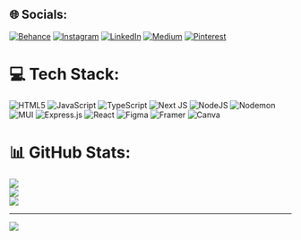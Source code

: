 
## 🌐 Socials:
[![Behance](https://img.shields.io/badge/Behance-1769ff?logo=behance&logoColor=white)](https://www.behance.net/sushilbishnoi1)
[![Instagram](https://img.shields.io/badge/Instagram-%23E4405F.svg?logo=Instagram&logoColor=white)](https://www.instagram.com/sushill.bishnoi/)
[![LinkedIn](https://img.shields.io/badge/LinkedIn-%230077B5.svg?logo=linkedin&logoColor=white)](https://www.linkedin.com/in/sushilbishnoi/) 
[![Medium](https://img.shields.io/badge/Medium-12100E?logo=medium&logoColor=white)](https://medium.com/@bishnoisushilll) 
[![Pinterest](https://img.shields.io/badge/Pinterest-%23E60023.svg?logo=Pinterest&logoColor=white)](https://pinterest.com/https://in.pinterest.com/bishnoisushil9393/) 

# 💻 Tech Stack:
![HTML5](https://img.shields.io/badge/html5-%23E34F26.svg?style=for-the-badge&logo=html5&logoColor=white) ![JavaScript](https://img.shields.io/badge/javascript-%23323330.svg?style=for-the-badge&logo=javascript&logoColor=%23F7DF1E) ![TypeScript](https://img.shields.io/badge/typescript-%23007ACC.svg?style=for-the-badge&logo=typescript&logoColor=white) ![Next JS](https://img.shields.io/badge/Next-black?style=for-the-badge&logo=next.js&logoColor=white) ![NodeJS](https://img.shields.io/badge/node.js-6DA55F?style=for-the-badge&logo=node.js&logoColor=white) ![Nodemon](https://img.shields.io/badge/NODEMON-%23323330.svg?style=for-the-badge&logo=nodemon&logoColor=%BBDEAD) ![MUI](https://img.shields.io/badge/MUI-%230081CB.svg?style=for-the-badge&logo=mui&logoColor=white) ![Express.js](https://img.shields.io/badge/express.js-%23404d59.svg?style=for-the-badge&logo=express&logoColor=%2361DAFB) ![React](https://img.shields.io/badge/react-%2320232a.svg?style=for-the-badge&logo=react&logoColor=%2361DAFB) ![Figma](https://img.shields.io/badge/figma-%23F24E1E.svg?style=for-the-badge&logo=figma&logoColor=white) ![Framer](https://img.shields.io/badge/Framer-black?style=for-the-badge&logo=framer&logoColor=blue) ![Canva](https://img.shields.io/badge/Canva-%2300C4CC.svg?style=for-the-badge&logo=Canva&logoColor=white)
# 📊 GitHub Stats:
![](https://github-readme-stats.vercel.app/api?username=sushill123&theme=blue-green&hide_border=false&include_all_commits=false&count_private=false)<br/>
![](https://github-readme-streak-stats.herokuapp.com/?user=sushill123&theme=blue-green&hide_border=false)<br/>
![](https://github-readme-stats.vercel.app/api/top-langs/?username=sushill123&theme=blue-green&hide_border=false&include_all_commits=false&count_private=false&layout=compact)

---
[![](https://visitcount.itsvg.in/api?id=sushill123&icon=0&color=0)](https://visitcount.itsvg.in)

<!-- Proudly created with GPRM ( https://gprm.itsvg.in ) -->

